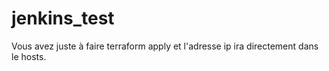 # jenkins_test
Vous avez juste à faire terraform apply et l'adresse ip ira directement dans le hosts.

